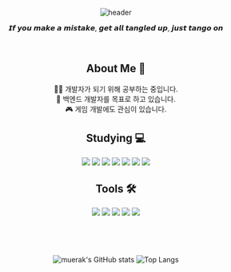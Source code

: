 <div align="center">
  
![header](https://capsule-render.vercel.app/api?type=Waving&color=auto&height=300&section=header&text=Welcome%20to%20Areum's%20GitHub😋&fontSize=30&animation=twinkling&fontAlign=70&fontAlignY=40)


  
𝙄𝙛 𝙮𝙤𝙪 𝙢𝙖𝙠𝙚 𝙖 𝙢𝙞𝙨𝙩𝙖𝙠𝙚, 𝙜𝙚𝙩 𝙖𝙡𝙡 𝙩𝙖𝙣𝙜𝙡𝙚𝙙 𝙪𝙥, 𝙟𝙪𝙨𝙩 𝙩𝙖𝙣𝙜𝙤 𝙤𝙣

⠀⠀⠀  


<h2>About Me 💬</h2>
✍🏻 개발자가 되기 위해 공부하는 중입니다. </br>
🤔 백엔드 개발자를 목표로 하고 있습니다. </br>
🎮 게임 개발에도 관심이 있습니다.


<h2>Studying 💻</h2>
<img src="https://img.shields.io/badge/HTML5-E34F26?style=flat&logo=html5&logoColor=white"/>
<img src="https://img.shields.io/badge/CSS3-1572B6?style=flat&logo=css3&logoColor=white"/>
<img src="https://img.shields.io/badge/JavaScript-F7DF1E?style=flat&logo=javascript&logoColor=white"/>
<img src="https://img.shields.io/badge/Python-3776AB?style=flat&logo=python&logoColor=white"/>
<img src="https://img.shields.io/badge/Django-092E20?style=flat&logo=django&logoColor=white"/>
<img src="https://img.shields.io/badge/MySQL-4479A1?style=flat&logo=mysql&logoColor=white"/>
<img src="https://img.shields.io/badge/C++-00599C?style=flat&logo=cplusplus&logoColor=white"/>

<h2>Tools 🛠</h2>
<img src="https://img.shields.io/badge/Pycharm-000000?style=flat&logo=pycharm&logoColor=white"/>
<img src="https://img.shields.io/badge/Eclipse%20IDE-2c2255?style=flat&logo=eclipseide&logoColor=white"/>
<img src="https://img.shields.io/badge/Unity-ffffff?style=flat&logo=unity&logoColor=white"/>
<img src="https://img.shields.io/badge/Visual%20Studio%20code-007acc?style=flat&logo=visualstudiocode&logoColor=white"/>
<img src="https://img.shields.io/badge/Figma-F24E1E?style=flat&logo=figma&logoColor=white"/>

⠀⠀⠀  

 

⠀⠀⠀  



<div align="center">
  <img src="https://github-readme-stats.vercel.app/api?username=muerak&show_icons=true&theme=shadow_blue" alt="muerak's GitHub stats" />
  <img src="https://github-readme-stats.vercel.app/api/top-langs/?username=muerak&layout=compact&theme=shadow_blue" alt="Top Langs" />
</div>

<!--
**muerak/muerak** is a ✨ _special_ ✨ repository because its `README.md` (this file) appears on your GitHub profile.

Here are some ideas to get you started:

- 🔭 I’m currently working on ...
- 🌱 I’m currently learning ...
- 👯 I’m looking to collaborate on ...
- 🤔 I’m looking for help with ...
- 💬 Ask me about ...
- 📫 How to reach me: ...
- 😄 Pronouns: ...
- ⚡ Fun fact: ...
-->
